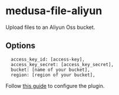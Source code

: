 # medusa-file-aliyun

Upload files to an Aliyun Oss bucket.

## Options

```
  access_key_id: [access-key],
  access_key_secret: [access_key_secret],
  bucket: [name of your bucket],
  region: [region of your bucket],
```

Follow [this guide](https://docs.medusajs.com/how-to/uploading-images-to-s3) to configure the plugin.
